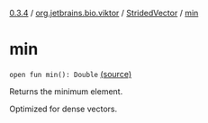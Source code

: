 [0.3.4](../../index.md) / [org.jetbrains.bio.viktor](../index.md) / [StridedVector](index.md) / [min](.)

# min

`open fun min(): Double` [(source)](https://github.com/JetBrains-Research/viktor/blob/0.3.4/src/main/kotlin/org/jetbrains/bio/viktor/StridedVector.kt#L231)

Returns the minimum element.

Optimized for dense vectors.

